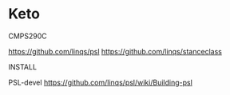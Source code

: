 Keto
====

CMPS290C

https://github.com/linqs/psl
https://github.com/linqs/stanceclass

INSTALL

PSL-devel
https://github.com/linqs/psl/wiki/Building-psl

